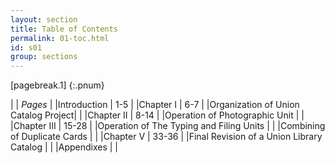 ```yaml
---
layout: section
title: Table of Contents
permalink: 01-toc.html
id: s01
group: sections
---
```


[pagebreak.1]
{:.pnum}

|     | *Pages* |
|Introduction | 1-5 |
|Chapter I | 6-7 |
|Organization of Union Catalog Project| |
|Chapter II | 8-14 |
|Operation of Photographic Unit | |
|Chapter III | 15-28 |
|Operation of The Typing and Filing Units | |
|Combining of Duplicate Cards | |
|Chapter V | 33-36 |
|Final Revision of a Union Library Catalog | |
|Appendixes | |

